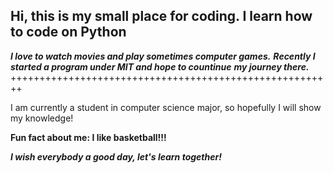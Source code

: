 Hi, this is my small place for coding.
I learn how to code on Python
-

***I love to watch movies and play sometimes computer games.***
***Recently I started a program under MIT and hope to countinue***
***my journey there.***
++++++++++++++++++++++++++++++++++++++++++++++++++++++++

I am currently a student in computer science major,
so hopefully I will show my knowledge!

**Fun fact about me: I like basketball!!!**

***I wish everybody a good day, let's learn together!***

